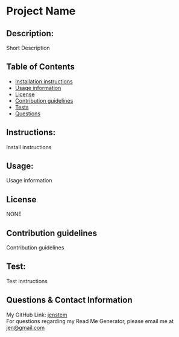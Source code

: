  
# Project Name
##
## Description:
Short Description
##
## Table of Contents
+ [Installation instructions](#instructions)
+ [Usage information](#usage)
+ [License](#license)
+ [Contribution guidelines](#contribution)
+ [Tests](#test)
+ [Questions](#contact)
##
## Instructions:
Install instructions
##
## Usage:
Usage information
##
## License
NONE
##
<a id='contribution'></a>
## Contribution guidelines
Contribution guidelines
##
## Test:
Test instructions
##
<a id='contact'></a>
## Questions & Contact Information
My GitHub Link: [jenstem](https://github.com/jenstem)  <br>
For questions regarding my Read Me Generator, please email me at jen@gmail.com

